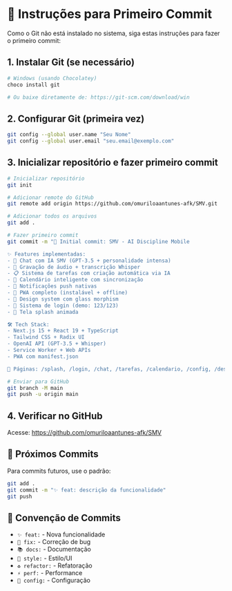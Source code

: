 # 🚀 Instruções para Primeiro Commit

Como o Git não está instalado no sistema, siga estas instruções para fazer o primeiro commit:

## 1. Instalar Git (se necessário)
```bash
# Windows (usando Chocolatey)
choco install git

# Ou baixe diretamente de: https://git-scm.com/download/win
```

## 2. Configurar Git (primeira vez)
```bash
git config --global user.name "Seu Nome"
git config --global user.email "seu.email@exemplo.com"
```

## 3. Inicializar repositório e fazer primeiro commit
```bash
# Inicializar repositório
git init

# Adicionar remote do GitHub
git remote add origin https://github.com/omuriloaantunes-afk/SMV.git

# Adicionar todos os arquivos
git add .

# Fazer primeiro commit
git commit -m "🚀 Initial commit: SMV - AI Discipline Mobile

✨ Features implementadas:
- 🤖 Chat com IA SMV (GPT-3.5 + personalidade intensa)
- 🎤 Gravação de áudio + transcrição Whisper
- 📋 Sistema de tarefas com criação automática via IA
- 📅 Calendário inteligente com sincronização
- 🔔 Notificações push nativas
- 📱 PWA completo (instalável + offline)
- 🎨 Design system com glass morphism
- 🔐 Sistema de login (demo: 123/123)
- 🎯 Tela splash animada

🛠️ Tech Stack:
- Next.js 15 + React 19 + TypeScript
- Tailwind CSS + Radix UI
- OpenAI API (GPT-3.5 + Whisper)
- Service Worker + Web APIs
- PWA com manifest.json

🎯 Páginas: /splash, /login, /chat, /tarefas, /calendario, /config, /design"

# Enviar para GitHub
git branch -M main
git push -u origin main
```

## 4. Verificar no GitHub
Acesse: https://github.com/omuriloaantunes-afk/SMV

## 🎯 Próximos Commits
Para commits futuros, use o padrão:
```bash
git add .
git commit -m "✨ feat: descrição da funcionalidade"
git push
```

## 📝 Convenção de Commits
- `✨ feat:` - Nova funcionalidade
- `🐛 fix:` - Correção de bug
- `📚 docs:` - Documentação
- `💄 style:` - Estilo/UI
- `♻️ refactor:` - Refatoração
- `⚡ perf:` - Performance
- `🔧 config:` - Configuração